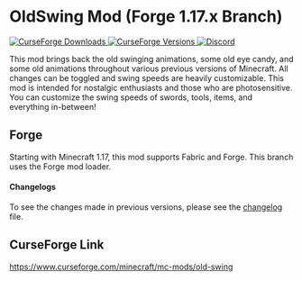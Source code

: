 # OldSwing Mod (Forge 1.17.x Branch)
[
![CurseForge Downloads](http://cf.way2muchnoise.eu/old-swing.svg)
![CurseForge Versions](http://cf.way2muchnoise.eu/versions/old-swing.svg)
](https://www.curseforge.com/minecraft/mc-mods/old-swing)
[
![Discord](https://img.shields.io/discord/452988045252100107?label=Discord)
](https://discordapp.com/invite/jWdfVh3)

This mod brings back the old swinging animations, some old eye candy, and some old animations throughout various previous versions of Minecraft. All changes can be toggled and swing speeds are heavily customizable. This mod is intended for nostalgic enthusiasts and those who are photosensitive. You can customize the swing speeds of swords, tools, items, and everything in-between!

## Forge
Starting with Minecraft 1.17, this mod supports Fabric and Forge. This branch uses the Forge mod loader.

#### Changelogs
To see the changes made in previous versions, please see the [changelog](https://github.com/Adrenix/OldSwing/blob/master/changelog.md) file.

## CurseForge Link
https://www.curseforge.com/minecraft/mc-mods/old-swing
